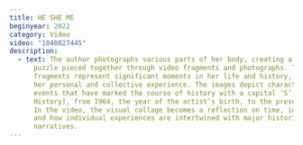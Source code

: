 ```yaml
---
title: HE SHE ME
beginyear: 2022
category: Video
video: "1040827445"
description:
  - text: The author photographs various parts of her body, creating a visual jigsaw
      puzzle pieced together through video fragments and photographs. These
      fragments represent significant moments in her life and history, combining
      her personal and collective experience. The images depict characters and
      events that have marked the course of history with a capital ‘S’ \[Storia,
      History], from 1964, the year of the artist’s birth, to the present day.
      In the video, the visual collage becomes a reflection on time, identity
      and how individual experiences are intertwined with major historical
      narratives.
---
```

